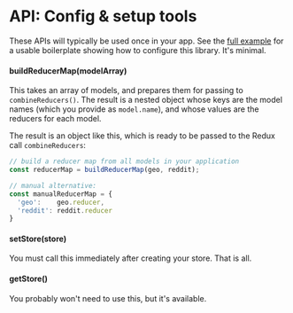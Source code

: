 
# API: Config & setup tools

These APIs will typically be used once in your app.
See the [full example](example.md) for a usable
boilerplate showing how to configure this library.
It's minimal.

#### buildReducerMap(modelArray)

This takes an array of models, and prepares them for
passing to `combineReducers()`. The result is a nested object whose keys are the
model names (which you provide as `model.name`), and whose
values are the reducers for each model.

The result is an object like this, which is ready to be passed
to the Redux call `combineReducers`:

```javascript
// build a reducer map from all models in your application
const reducerMap = buildReducerMap(geo, reddit);

// manual alternative:
const manualReducerMap = {
  'geo':    geo.reducer,
  'reddit': reddit.reducer
}
```

#### setStore(store)

You must call this immediately after creating your store. That is all.

#### getStore()

You probably won't need to use this, but it's available.
